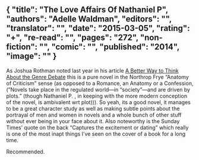 {
 "title": "The Love Affairs Of Nathaniel P",
 "authors": "Adelle Waldman",
 "editors": "",
 "translator": "",
 "date": "2015-03-05",
 "rating": "+",
 "re-read": "",
 "pages": "272",
 "non-fiction": "",
 "comic": "",
 "published": "2014",
 "image": ""
}
---

As Joshua Rothman noted last year in his article [A Better Way to Think About the Genre Debate](https://www.newyorker.com/books/joshua-rothman/better-way-think-genre-debate) this is a pure novel in the Northrop Frye “Anatomy of Criticism” sense (as opposed to a Romance, an Anatomy or a Confession, (”Novels take place in the regulated world—in “society”—and are driven by plots.” (though Nathaniel P. , in keeping with the more modern conception of the novel, is ambivalent wrt plot))). So yeah, its a good novel, it manages to be a great character study as well as making subtle points about the portrayal of men and women in novels and a whole bunch of other stuff without ever being in your face about it. Also noteworthy is the Sunday Times’ quote on the back “Captures the excitement or dating” which really is one of the most inapt things I’ve seen on the cover of a book for a long time.

Recommended.

